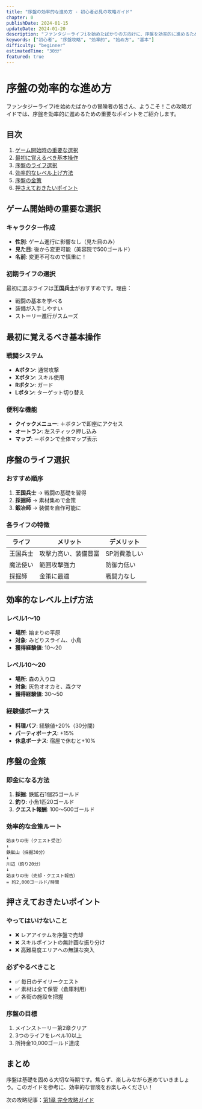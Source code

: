 ```yaml
---
title: "序盤の効率的な進め方 - 初心者必見の攻略ガイド"
chapter: 0
publishDate: 2024-01-15
updateDate: 2024-01-20
description: "ファンタジーライフiを始めたばかりの方向けに、序盤を効率的に進めるためのコツやポイントをまとめました。"
keywords: ["初心者", "序盤攻略", "効率的", "始め方", "基本"]
difficulty: "beginner"
estimatedTime: "30分"
featured: true
---
```


# 序盤の効率的な進め方

ファンタジーライフiを始めたばかりの冒険者の皆さん、ようこそ！この攻略ガイドでは、序盤を効率的に進めるための重要なポイントをご紹介します。

## 目次

1. [ゲーム開始時の重要な選択](#ゲーム開始時の重要な選択)
2. [最初に覚えるべき基本操作](#最初に覚えるべき基本操作)
3. [序盤のライフ選択](#序盤のライフ選択)
4. [効率的なレベル上げ方法](#効率的なレベル上げ方法)
5. [序盤の金策](#序盤の金策)
6. [押さえておきたいポイント](#押さえておきたいポイント)

## ゲーム開始時の重要な選択

### キャラクター作成
- **性別**: ゲーム進行に影響なし（見た目のみ）
- **見た目**: 後から変更可能（美容院で500ゴールド）
- **名前**: 変更不可なので慎重に！

### 初期ライフの選択
最初に選ぶライフは**王国兵士**がおすすめです。理由：
- 戦闘の基本を学べる
- 装備が入手しやすい
- ストーリー進行がスムーズ

## 最初に覚えるべき基本操作

### 戦闘システム
- **Aボタン**: 通常攻撃
- **Xボタン**: スキル使用
- **Rボタン**: ガード
- **Lボタン**: ターゲット切り替え

### 便利な機能
- **クイックメニュー**: ＋ボタンで即座にアクセス
- **オートラン**: 左スティック押し込み
- **マップ**: －ボタンで全体マップ表示

## 序盤のライフ選択

### おすすめ順序
1. **王国兵士** → 戦闘の基礎を習得
2. **採掘師** → 素材集めで金策
3. **鍛冶師** → 装備を自作可能に

### 各ライフの特徴
| ライフ | メリット | デメリット |
|--------|---------|------------|
| 王国兵士 | 攻撃力高い、装備豊富 | SP消費激しい |
| 魔法使い | 範囲攻撃強力 | 防御力低い |
| 採掘師 | 金策に最適 | 戦闘力なし |

## 効率的なレベル上げ方法

### レベル1〜10
- **場所**: 始まりの平原
- **対象**: みどりスライム、小鳥
- **獲得経験値**: 10〜20

### レベル10〜20
- **場所**: 森の入り口
- **対象**: 灰色オオカミ、森クマ
- **獲得経験値**: 30〜50

### 経験値ボーナス
- **料理バフ**: 経験値+20%（30分間）
- **パーティボーナス**: +15%
- **休息ボーナス**: 宿屋で休むと+10%

## 序盤の金策

### 即金になる方法
1. **採掘**: 鉄鉱石1個25ゴールド
2. **釣り**: 小魚1匹20ゴールド
3. **クエスト報酬**: 100〜500ゴールド

### 効率的な金策ルート
```
始まりの街（クエスト受注）
↓
鉄鉱山（採掘30分）
↓
川辺（釣り20分）
↓
始まりの街（売却・クエスト報告）
= 約2,000ゴールド/時間
```

## 押さえておきたいポイント

### やってはいけないこと
- ❌ レアアイテムを序盤で売却
- ❌ スキルポイントの無計画な振り分け
- ❌ 高難易度エリアへの無謀な突入

### 必ずやるべきこと
- ✅ 毎日のデイリークエスト
- ✅ 素材は全て保管（倉庫利用）
- ✅ 各街の施設を把握

### 序盤の目標
1. メインストーリー第2章クリア
2. 3つのライフをレベル10以上
3. 所持金10,000ゴールド達成

## まとめ

序盤は基礎を固める大切な時期です。焦らず、楽しみながら進めていきましょう。このガイドを参考に、効率的な冒険をお楽しみください！

次の攻略記事：[第1章 完全攻略ガイド](/story/chapter-1)